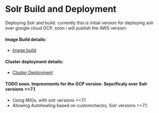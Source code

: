 # Solr Build and Deployment
Deploying Solr and build. currently this is intiial version for deploying solr over google cloud GCP, soon i will publish the AWS version:

#### Image Build details:
* [Image build](ImageBuild.md)

#### Cluster deployment details:
* [Cluster Deployment](SolrCluster.md)

####  TODO soon. Improvments for the GCP version. Sepcificaly over Solr versions >=7.1
* Using MIGs, with solr versions >=7.1
* Allowing Autohealing based on customchecks, Solr versions >=7.1.
